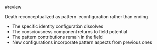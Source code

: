 #review 

Death reconceptualized as pattern reconfiguration rather 
than ending

- The specific identity configuration dissolves
- The consciousness component returns to field potential
- The pattern contributions remain in the field
- New configurations incorporate pattern aspects from previous ones